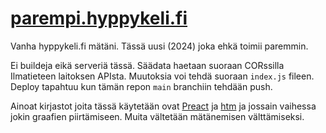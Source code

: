 
# [parempi.hyppykeli.fi](https://parempi.hyppykeli.fi)

Vanha hyppykeli.fi mätäni. Tässä uusi (2024) joka ehkä toimii paremmin.

Ei buildeja eikä serveriä tässä. Säädata haetaan suoraan CORssilla Ilmatieteen laitoksen APIsta. Muutoksia voi tehdä suoraan `index.js` fileen. Deploy tapahtuu kun tämän repon `main` branchiin tehdään push.

Ainoat kirjastot joita tässä käytetään ovat [Preact](https://preactjs.com/) ja [htm](https://github.com/developit/htm) ja jossain vaihessa jokin graafien piirtämiseen. Muita vältetään mätänemisen välttämiseksi.
